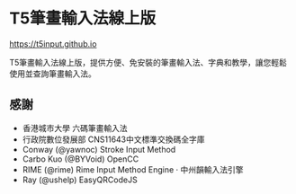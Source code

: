 # T5筆畫輸入法線上版
https://t5input.github.io

T5筆畫輸入法線上版，提供方便、免安裝的筆畫輸入法、字典和教學，讓您輕鬆使用並查詢筆畫輸入法。

## 感謝
* 香港城市大學 六碼筆畫輸入法
* 行政院數位發展部 CNS11643中文標準交換碼全字庫
* Conway (@yawnoc) Stroke Input Method 
* Carbo Kuo (@BYVoid) OpenCC
* RIME (@rime) Rime Input Method Engine · 中州韻輸入法引擎
* Ray (@ushelp) EasyQRCodeJS


